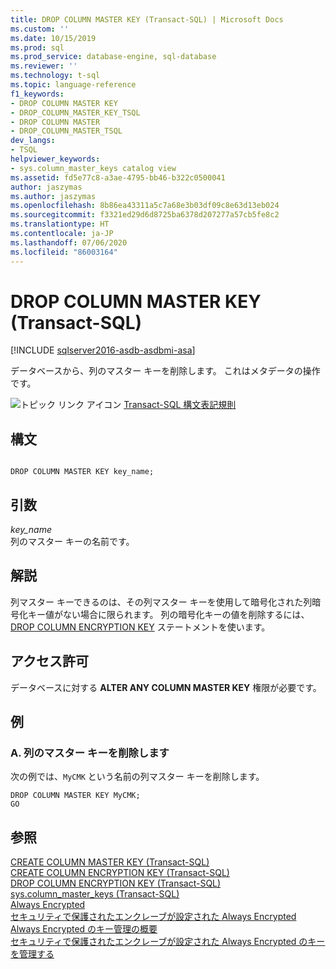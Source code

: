 ```yaml
---
title: DROP COLUMN MASTER KEY (Transact-SQL) | Microsoft Docs
ms.custom: ''
ms.date: 10/15/2019
ms.prod: sql
ms.prod_service: database-engine, sql-database
ms.reviewer: ''
ms.technology: t-sql
ms.topic: language-reference
f1_keywords:
- DROP COLUMN MASTER KEY
- DROP_COLUMN_MASTER_KEY_TSQL
- DROP COLUMN MASTER
- DROP_COLUMN_MASTER_TSQL
dev_langs:
- TSQL
helpviewer_keywords:
- sys.column_master_keys catalog view
ms.assetid: fd5e77c8-a3ae-4795-bb46-b322c0500041
author: jaszymas
ms.author: jaszymas
ms.openlocfilehash: 8b86ea43311a5c7a68e3b03df09c8e63d13eb024
ms.sourcegitcommit: f3321ed29d6d8725ba6378d207277a57cb5fe8c2
ms.translationtype: HT
ms.contentlocale: ja-JP
ms.lasthandoff: 07/06/2020
ms.locfileid: "86003164"
---
```

# <a name="drop-column-master-key-transact-sql"></a>DROP COLUMN MASTER KEY (Transact-SQL)
[!INCLUDE [sqlserver2016-asdb-asdbmi-asa](../../includes/applies-to-version/sqlserver2016-asdb-asdbmi-asa.md)]

  データベースから、列のマスター キーを削除します。 これはメタデータの操作です。  
  
 ![トピック リンク アイコン](../../database-engine/configure-windows/media/topic-link.gif "トピック リンク アイコン") [Transact-SQL 構文表記規則](../../t-sql/language-elements/transact-sql-syntax-conventions-transact-sql.md)  
  
## <a name="syntax"></a>構文  
  
```  
  
DROP COLUMN MASTER KEY key_name;  
```  
  
## <a name="arguments"></a>引数  
 *key_name*  
 列のマスター キーの名前です。  
  
## <a name="remarks"></a>解説  
 列マスター キーできるのは、その列マスター キーを使用して暗号化された列暗号化キー値がない場合に限られます。 列の暗号化キーの値を削除するには、[DROP COLUMN ENCRYPTION KEY](../../t-sql/statements/drop-column-encryption-key-transact-sql.md) ステートメントを使います。  
  
## <a name="permissions"></a>アクセス許可  
 データベースに対する **ALTER ANY COLUMN MASTER KEY** 権限が必要です。  
  
## <a name="examples"></a>例  
  
### <a name="a-dropping-a-column-master-key"></a>A. 列のマスター キーを削除します  
 次の例では、`MyCMK` という名前の列マスター キーを削除します。  
  
```  
DROP COLUMN MASTER KEY MyCMK;  
GO  
```  
  
## <a name="see-also"></a>参照  
 [CREATE COLUMN MASTER KEY (Transact-SQL)](../../t-sql/statements/create-column-master-key-transact-sql.md)   
 [CREATE COLUMN ENCRYPTION KEY (Transact-SQL)](../../t-sql/statements/create-column-encryption-key-transact-sql.md)   
 [DROP COLUMN ENCRYPTION KEY &#40;Transact-SQL&#41;](../../t-sql/statements/drop-column-encryption-key-transact-sql.md)   
 [sys.column_master_keys &#40;Transact-SQL&#41;](../../relational-databases/system-catalog-views/sys-column-master-keys-transact-sql.md)  
 [Always Encrypted](../../relational-databases/security/encryption/always-encrypted-database-engine.md)   
 [セキュリティで保護されたエンクレーブが設定された Always Encrypted](../../relational-databases/security/encryption/always-encrypted-enclaves.md)   
 [Always Encrypted のキー管理の概要](../../relational-databases/security/encryption/overview-of-key-management-for-always-encrypted.md)   
 [セキュリティで保護されたエンクレーブが設定された Always Encrypted のキーを管理する](../../relational-databases/security/encryption/always-encrypted-enclaves-manage-keys.md)   
  
  
